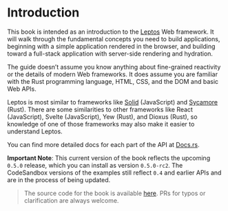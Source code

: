 # Introduction

This book is intended as an introduction to the [Leptos](https://github.com/leptos-rs/leptos) Web framework.
It will walk through the fundamental concepts you need to build applications,
beginning with a simple application rendered in the browser, and building toward a
full-stack application with server-side rendering and hydration.

The guide doesn’t assume you know anything about fine-grained reactivity or the
details of modern Web frameworks. It does assume you are familiar with the Rust
programming language, HTML, CSS, and the DOM and basic Web APIs.

Leptos is most similar to frameworks like [Solid](https://www.solidjs.com) (JavaScript)
and [Sycamore](https://sycamore-rs.netlify.app/) (Rust). There are some similarities
to other frameworks like React (JavaScript), Svelte (JavaScript), Yew (Rust), and
Dioxus (Rust), so knowledge of one of those frameworks may also make it easier to
understand Leptos.

You can find more detailed docs for each part of the API at [Docs.rs](https://docs.rs/leptos/latest/leptos/).

**Important Note**: This current version of the book reflects the upcoming `0.5.0` release, which you can install as version `0.5.0-rc2`. The CodeSandbox versions of the examples still reflect `0.4` and earlier APIs and are in the process of being updated.

> The source code for the book is available [here](https://github.com/leptos-rs/leptos/tree/main/docs/book). PRs for typos or clarification are always welcome.
